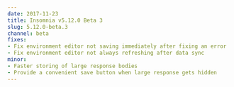 ```yaml
---
date: 2017-11-23
title: Insomnia v5.12.0 Beta 3
slug: 5.12.0-beta.3
channel: beta
fixes:
- Fix environment editor not saving immediately after fixing an error
- Fix environment editor not always refreshing after data sync
minor:
- Faster storing of large response bodies
- Provide a convenient save button when large response gets hidden
---
```

